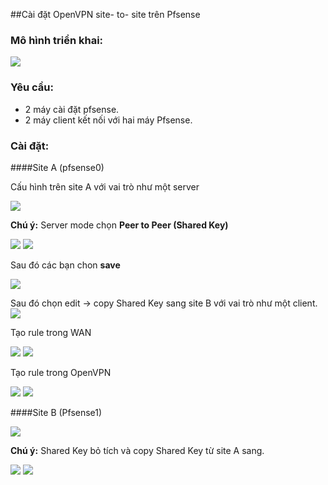 
##Cài đặt OpenVPN site- to- site trên Pfsense

### Mô hình triển khai:

<img src ="http://i.imgur.com/0rQ5vzB.png">

### Yêu cầu:
-	2 máy cài đặt pfsense.
-	2 máy client kết nối với hai máy Pfsense.

### Cài đặt:

####Site A (pfsense0)

Cấu hình trên site A với vai trò như một server

<img src="http://i.imgur.com/JsSPA0z.png">

**Chú ý:** Server mode chọn **Peer to Peer (Shared Key)**

<img src="http://i.imgur.com/EcZSdG8.png">
<img src="http://i.imgur.com/Nsw4561.png">

Sau đó các bạn chon **save**

<img src="http://i.imgur.com/MMzkjZq.png ">

Sau đó chọn edit -> copy Shared Key sang site B với vai trò như một client.
<img src ="http://i.imgur.com/SZwEeNg.png ">

Tạo rule trong WAN

<img src ="http://i.imgur.com/G0gDUuE.png ">
<img src ="http://i.imgur.com/mt7KmE7.png">

Tạo rule trong OpenVPN

<img src ="http://i.imgur.com/7raFwJf.png ">
<img src ="http://i.imgur.com/EcK4Wu8.png ">

####Site B (Pfsense1)

<img src ="http://i.imgur.com/ZiZxFrm.png">

**Chú ý:** Shared Key bỏ tích và copy Shared Key từ site A sang.

<img src ="http://i.imgur.com/fTGCwuq.png">
<img src ="http://i.imgur.com/qujiDea.png ">
















 
